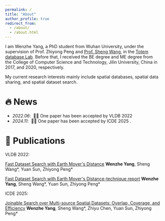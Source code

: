 ```yaml
---
permalink: /
title: "About"
author_profile: true
redirect_from: 
  - /about/
  - /about.html
---
```


I am Wenzhe Yang, a PhD student from Wuhan University, under the supervision of Prof. Zhiyong Peng and [Prof. Sheng Wang](http://sheng.whu.edu.cn/), in the [Totem database Lab](http://totemdb.whu.edu.cn/). Before that, I received the BE degree and ME degree from the College of Computer Science and Technology, Jilin University, China in 2017, and 2020, respectively.

My current research interests mainly include spatial databases, spatial data sharing, and spatial dataset search.

# 🔥 News
- *2022.06*: &nbsp;🎉🎉 One paper has been accepted by VLDB 2022
- *2024.11*: &nbsp;🎉🎉 One paper has been accepted by ICDE 2025
. 

# 📝 Publications 

<div class='paper-box'><div class='paper-box-image'><div><div class="badge">VLDB 2022:</div>
<div class='paper-box-text' markdown="1">

[Fast Dataset Search with Earth Mover's Distance](https://dl.acm.org/doi/abs/10.14778/3551793.3551811)  **Wenzhe Yang**, Sheng Wang*, Yuan Sun, Zhiyong Peng*

[Fast Dataset Search with Earth Mover's Distance-technique report](http://sheng.whu.edu.cn/papers/22VLDB-tr.pdf)  **Wenzhe Yang**, Sheng Wang*, Yuan Sun, Zhiyong Peng*

<div class='paper-box'><div class='paper-box-image'><div><div class="badge">ICDE 2025:</div>
<div class='paper-box-text' markdown="1">

[Joinable Search over Multi-source Spatial Datasets: Overlap, Coverage, and Efficiency](https://arxiv.org/abs/2311.13383)  **Wenzhe Yang**, Sheng Wang*, Zhiyu Chen, Yuan Sun, Zhiyong Peng*


